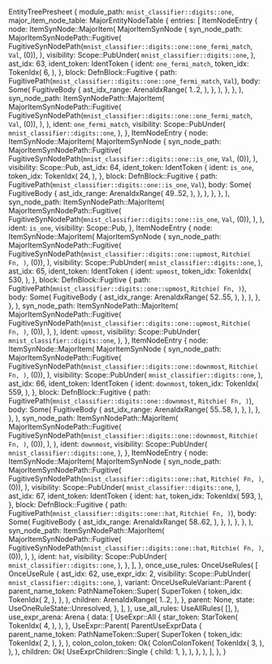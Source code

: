 EntityTreePresheet {
    module_path: `mnist_classifier::digits::one`,
    major_item_node_table: MajorEntityNodeTable {
        entries: [
            ItemNodeEntry {
                node: ItemSynNode::MajorItem(
                    MajorItemSynNode {
                        syn_node_path: MajorItemSynNodePath::Fugitive(
                            FugitiveSynNodePath(`mnist_classifier::digits::one::one_fermi_match`, `Val`, (0)),
                        ),
                        visibility: Scope::PubUnder(
                            `mnist_classifier::digits::one`,
                        ),
                        ast_idx: 63,
                        ident_token: IdentToken {
                            ident: `one_fermi_match`,
                            token_idx: TokenIdx(
                                6,
                            ),
                        },
                        block: DefnBlock::Fugitive {
                            path: FugitivePath(`mnist_classifier::digits::one::one_fermi_match`, `Val`),
                            body: Some(
                                FugitiveBody {
                                    ast_idx_range: ArenaIdxRange(
                                        1..2,
                                    ),
                                },
                            ),
                        },
                    },
                ),
                syn_node_path: ItemSynNodePath::MajorItem(
                    MajorItemSynNodePath::Fugitive(
                        FugitiveSynNodePath(`mnist_classifier::digits::one::one_fermi_match`, `Val`, (0)),
                    ),
                ),
                ident: `one_fermi_match`,
                visibility: Scope::PubUnder(
                    `mnist_classifier::digits::one`,
                ),
            },
            ItemNodeEntry {
                node: ItemSynNode::MajorItem(
                    MajorItemSynNode {
                        syn_node_path: MajorItemSynNodePath::Fugitive(
                            FugitiveSynNodePath(`mnist_classifier::digits::one::is_one`, `Val`, (0)),
                        ),
                        visibility: Scope::Pub,
                        ast_idx: 64,
                        ident_token: IdentToken {
                            ident: `is_one`,
                            token_idx: TokenIdx(
                                24,
                            ),
                        },
                        block: DefnBlock::Fugitive {
                            path: FugitivePath(`mnist_classifier::digits::one::is_one`, `Val`),
                            body: Some(
                                FugitiveBody {
                                    ast_idx_range: ArenaIdxRange(
                                        49..52,
                                    ),
                                },
                            ),
                        },
                    },
                ),
                syn_node_path: ItemSynNodePath::MajorItem(
                    MajorItemSynNodePath::Fugitive(
                        FugitiveSynNodePath(`mnist_classifier::digits::one::is_one`, `Val`, (0)),
                    ),
                ),
                ident: `is_one`,
                visibility: Scope::Pub,
            },
            ItemNodeEntry {
                node: ItemSynNode::MajorItem(
                    MajorItemSynNode {
                        syn_node_path: MajorItemSynNodePath::Fugitive(
                            FugitiveSynNodePath(`mnist_classifier::digits::one::upmost`, `Ritchie(
                                Fn,
                            )`, (0)),
                        ),
                        visibility: Scope::PubUnder(
                            `mnist_classifier::digits::one`,
                        ),
                        ast_idx: 65,
                        ident_token: IdentToken {
                            ident: `upmost`,
                            token_idx: TokenIdx(
                                530,
                            ),
                        },
                        block: DefnBlock::Fugitive {
                            path: FugitivePath(`mnist_classifier::digits::one::upmost`, `Ritchie(
                                Fn,
                            )`),
                            body: Some(
                                FugitiveBody {
                                    ast_idx_range: ArenaIdxRange(
                                        52..55,
                                    ),
                                },
                            ),
                        },
                    },
                ),
                syn_node_path: ItemSynNodePath::MajorItem(
                    MajorItemSynNodePath::Fugitive(
                        FugitiveSynNodePath(`mnist_classifier::digits::one::upmost`, `Ritchie(
                            Fn,
                        )`, (0)),
                    ),
                ),
                ident: `upmost`,
                visibility: Scope::PubUnder(
                    `mnist_classifier::digits::one`,
                ),
            },
            ItemNodeEntry {
                node: ItemSynNode::MajorItem(
                    MajorItemSynNode {
                        syn_node_path: MajorItemSynNodePath::Fugitive(
                            FugitiveSynNodePath(`mnist_classifier::digits::one::downmost`, `Ritchie(
                                Fn,
                            )`, (0)),
                        ),
                        visibility: Scope::PubUnder(
                            `mnist_classifier::digits::one`,
                        ),
                        ast_idx: 66,
                        ident_token: IdentToken {
                            ident: `downmost`,
                            token_idx: TokenIdx(
                                559,
                            ),
                        },
                        block: DefnBlock::Fugitive {
                            path: FugitivePath(`mnist_classifier::digits::one::downmost`, `Ritchie(
                                Fn,
                            )`),
                            body: Some(
                                FugitiveBody {
                                    ast_idx_range: ArenaIdxRange(
                                        55..58,
                                    ),
                                },
                            ),
                        },
                    },
                ),
                syn_node_path: ItemSynNodePath::MajorItem(
                    MajorItemSynNodePath::Fugitive(
                        FugitiveSynNodePath(`mnist_classifier::digits::one::downmost`, `Ritchie(
                            Fn,
                        )`, (0)),
                    ),
                ),
                ident: `downmost`,
                visibility: Scope::PubUnder(
                    `mnist_classifier::digits::one`,
                ),
            },
            ItemNodeEntry {
                node: ItemSynNode::MajorItem(
                    MajorItemSynNode {
                        syn_node_path: MajorItemSynNodePath::Fugitive(
                            FugitiveSynNodePath(`mnist_classifier::digits::one::hat`, `Ritchie(
                                Fn,
                            )`, (0)),
                        ),
                        visibility: Scope::PubUnder(
                            `mnist_classifier::digits::one`,
                        ),
                        ast_idx: 67,
                        ident_token: IdentToken {
                            ident: `hat`,
                            token_idx: TokenIdx(
                                593,
                            ),
                        },
                        block: DefnBlock::Fugitive {
                            path: FugitivePath(`mnist_classifier::digits::one::hat`, `Ritchie(
                                Fn,
                            )`),
                            body: Some(
                                FugitiveBody {
                                    ast_idx_range: ArenaIdxRange(
                                        58..62,
                                    ),
                                },
                            ),
                        },
                    },
                ),
                syn_node_path: ItemSynNodePath::MajorItem(
                    MajorItemSynNodePath::Fugitive(
                        FugitiveSynNodePath(`mnist_classifier::digits::one::hat`, `Ritchie(
                            Fn,
                        )`, (0)),
                    ),
                ),
                ident: `hat`,
                visibility: Scope::PubUnder(
                    `mnist_classifier::digits::one`,
                ),
            },
        ],
    },
    once_use_rules: OnceUseRules(
        [
            OnceUseRule {
                ast_idx: 62,
                use_expr_idx: 2,
                visibility: Scope::PubUnder(
                    `mnist_classifier::digits::one`,
                ),
                variant: OnceUseRuleVariant::Parent {
                    parent_name_token: PathNameToken::Super(
                        SuperToken {
                            token_idx: TokenIdx(
                                2,
                            ),
                        },
                    ),
                    children: ArenaIdxRange(
                        1..2,
                    ),
                },
                parent: None,
                state: UseOneRuleState::Unresolved,
            },
        ],
    ),
    use_all_rules: UseAllRules(
        [],
    ),
    use_expr_arena: Arena {
        data: [
            UseExpr::All {
                star_token: StarToken(
                    TokenIdx(
                        4,
                    ),
                ),
            },
            UseExpr::Parent(
                ParentUseExprData {
                    parent_name_token: PathNameToken::Super(
                        SuperToken {
                            token_idx: TokenIdx(
                                2,
                            ),
                        },
                    ),
                    colon_colon_token: Ok(
                        ColonColonToken(
                            TokenIdx(
                                3,
                            ),
                        ),
                    ),
                    children: Ok(
                        UseExprChildren::Single {
                            child: 1,
                        },
                    ),
                },
            ),
        ],
    },
}